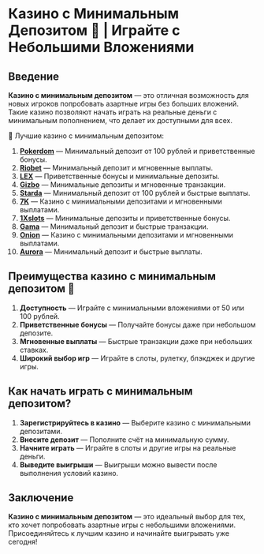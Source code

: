 # Казино с Минимальным Депозитом 🎰 | Играйте с Небольшими Вложениями

## Введение

**Казино с минимальным депозитом** — это отличная возможность для новых игроков попробовать азартные игры без больших вложений. Такие казино позволяют начать играть на реальные деньги с минимальным пополнением, что делает их доступными для всех.

🎰 Лучшие казино с минимальным депозитом:

1. **[Pokerdom](https://brandplay.link/4k77v2yx)** — Минимальный депозит от 100 рублей и приветственные бонусы.
2. **[Riobet](https://brandplay.link/7xBLTPyj)** — Минимальный депозит и мгновенные выплаты.
3. **[LEX](https://brandplay.link/zW4hdDFV)** — Приветственные бонусы и минимальные депозиты.
4. **[Gizbo](https://brandplay.link/bprXw4YV)** — Минимальные депозиты и мгновенные транзакции.
5. **[Starda](https://brandplay.link/fB7xwRFL)** — Минимальный депозит от 100 рублей и быстрые выплаты.
6. **[7K](https://brandplay.link/BvQyFShp)** — Казино с минимальными депозитами и мгновенными выплатами.
7. **[1Xslots](https://brandplay.link/hSB1khtr)** — Минимальные депозиты и приветственные бонусы.
8. **[Gama](https://brandplay.link/j6NMKsDz)** — Минимальный депозит и быстрые транзакции.
9. **[Onion](https://brandplay.link/zBGRVpQ9)** — Казино с минимальными депозитами и мгновенными выплатами.
10. **[Aurora](https://10trafic-stat2.com/click/668546556bcc6313411604bd/6766/13032/subaccount)** — Минимальный депозит и быстрые выплаты.

## Преимущества казино с минимальным депозитом 🎯

1. **Доступность** — Играйте с минимальными вложениями от 50 или 100 рублей.
2. **Приветственные бонусы** — Получайте бонусы даже при небольшом депозите.
3. **Мгновенные выплаты** — Быстрые транзакции даже при небольших ставках.
4. **Широкий выбор игр** — Играйте в слоты, рулетку, блэкджек и другие игры.

## Как начать играть с минимальным депозитом?

1. **Зарегистрируйтесь в казино** — Выберите казино с минимальными депозитами.
2. **Внесите депозит** — Пополните счёт на минимальную сумму.
3. **Начните играть** — Играйте в слоты и другие игры на реальные деньги.
4. **Выведите выигрыши** — Выигрыши можно вывести после выполнения условий казино.

## Заключение

**Казино с минимальным депозитом** — это идеальный выбор для тех, кто хочет попробовать азартные игры с небольшими вложениями. Присоединяйтесь к лучшим казино и начинайте выигрывать уже сегодня!
